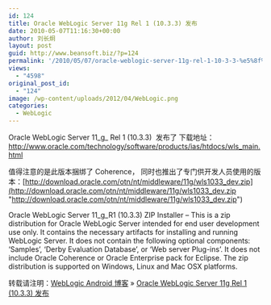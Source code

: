 ```yaml
---
id: 124
title: Oracle WebLogic Server 11g Rel 1 (10.3.3) 发布
date: 2010-05-07T11:16:30+00:00
author: 刘长炯
layout: post
guid: http://www.beansoft.biz/?p=124
permalink: '/2010/05/07/oracle-weblogic-server-11g-rel-1-10-3-3-%e5%8f%91%e5%b8%83/'
views:
  - "4598"
original_post_id:
  - "124"
image: /wp-content/uploads/2012/04/WebLogic.png
categories:
  - WebLogic
---
```

Oracle WebLogic Server 11_g_ Rel 1 (10.3.3)&#160; 发布了 下载地址：   
<http://www.oracle.com/technology/software/products/ias/htdocs/wls_main.html>

值得注意的是此版本捆绑了 Coherence， 同时也推出了专门供开发人员使用的版本：[http://download.oracle.com/otn/nt/middleware/11g/wls1033_dev.zip](http://download.oracle.com/otn/nt/middleware/11g/wls1033_dev.zip "http://download.oracle.com/otn/nt/middleware/11g/wls1033_dev.zip")

Oracle WebLogic Server 11_g_R1 (10.3.3) ZIP Installer &#8211; This is a zip distribution for Oracle WebLogic Server intended for end user development use only. It contains the necessary artifacts for installing and running WebLogic Server. It does not contain the following optional components: &#8216;Samples&#8217;, &#8216;Derby Evaluation Database&#8217;, or &#8216;Web server Plug-ins&#8217;. It does not include Oracle Coherence or Oracle Enterprise pack for Eclipse. The zip distribution is supported on Windows, Linux and Mac OSX platforms.

转载请注明：[WebLogic Android 博客](http://www.beansoft.biz) &raquo; [Oracle WebLogic Server 11g Rel 1 (10.3.3) 发布](http://www.beansoft.biz/2010/05/07/oracle-weblogic-server-11g-rel-1-10-3-3-%e5%8f%91%e5%b8%83/)